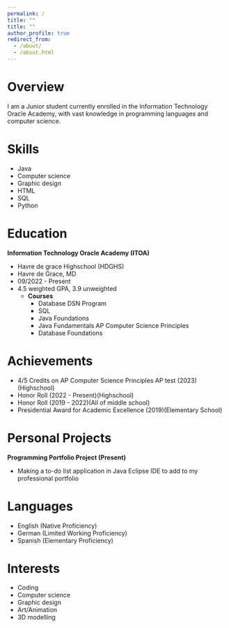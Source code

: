 ```yaml
---
permalink: /
title: ""
title: ""
author_profile: true
redirect_from: 
  - /about/
  - /about.html
---
```


# Overview
I am a Junior student currently enrolled in the Information Technology Oracle Academy, with vast knowledge in programming languages and
computer science.

# Skills
- Java
- Computer science
- Graphic design
- HTML
- SQL
- Python

# Education
**Information Technology Oracle Academy (ITOA)**
- Havre de grace Highschool (HDGHS)
- Havre de Grace, MD
- 09/2022 - Present
- 4.5 weighted GPA, 3.9 unweighted
  - **Courses**
    - Database DSN Program
    - SQL
    - Java Foundations
    - Java Fundamentals AP Computer Science Principles
    - Database Foundations

# Achievements
- 4/5 Credits on AP Computer Science Principles AP test (2023)(Highschool)
- Honor Roll (2022 - Present)(Highschool)
- Honor Roll (2019 - 2022)(All of middle school)
- Presidential Award for Academic Excellence (2019)(Elementary School)

# Personal Projects
**Programming Portfolio Project (Present)**
- Making a to-do list application in Java Eclipse IDE to add to my professional portfolio
  
# Languages
- English (Native Proficiency)
- German (Limited Working Proficiency)
- Spanish (Elementary Proficiency)

# Interests
- Coding
- Computer science
- Graphic design
- Art/Animation
- 3D modelling
